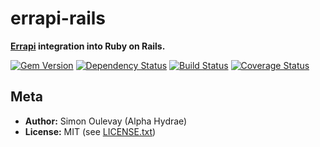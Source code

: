 # errapi-rails

**[Errapi](https://github.com/AlphaHydrae/errapi) integration into Ruby on Rails.**

[![Gem Version](https://badge.fury.io/rb/errapi-rails.svg)](http://badge.fury.io/rb/errapi-rails)
[![Dependency Status](https://gemnasium.com/AlphaHydrae/errapi-rails.png)](https://gemnasium.com/AlphaHydrae/errapi-rails)
[![Build Status](https://secure.travis-ci.org/AlphaHydrae/errapi-rails.png)](http://travis-ci.org/AlphaHydrae/errapi-rails)
[![Coverage Status](https://coveralls.io/repos/AlphaHydrae/errapi-rails/badge.svg)](https://coveralls.io/r/AlphaHydrae/errapi-rails?branch=master)

## Meta

* **Author:** Simon Oulevay (Alpha Hydrae)
* **License:** MIT (see [LICENSE.txt](https://raw.github.com/AlphaHydrae/errapi-rails/master/LICENSE.txt))
